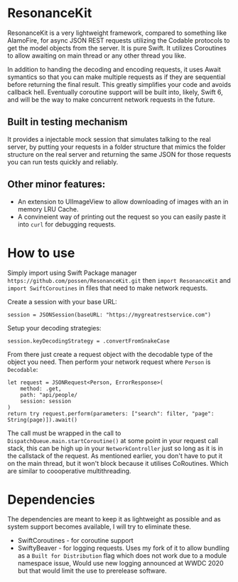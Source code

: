 # ResonanceKit
ResonanceKit is a very lightweight framework, compared to something like AlamoFire, for async JSON REST requests utilizing the Codable protocols to 
get the model objects from the server. It is pure Swift. It utilizes Coroutines to allow awaiting on main thread or any other thread you like. 

In addition to handing the decoding and encoding requests, it uses Await symantics so that you can make multiple requests as if they are sequential
before returning the final result. This greatly simplifies your code and avoids callback hell. Eventually coroutine support will be built into, likely, 
Swift 6, and will be the way to make concurrent network requests in the future.

## Built in testing mechanism
It provides a injectable mock session that simulates talking to the real server, by putting your requests in a folder structure that mimics the folder 
structure on the real server and returning the same JSON for those requests you can run tests quickly and reliably. 

## Other minor features:
* An extension to UIImageView to allow downloading of images with an in memory LRU Cache. 
* A convineient way of printing out the request so you can easily paste it into `curl` for debugging requests.

# How to use
Simply import using Swift Package manager `https://github.com/possen/ResonanceKit.git` then `import ResonanceKit` and `import SwiftCoroutines` in files
that need to make network requests.

Create a session with your base URL: 

    session = JSONSession(baseURL: "https://mygreatrestservice.com")
   
Setup your decoding strategies: 

    session.keyDecodingStrategy = .convertFromSnakeCase
   
From there just create a request object with the decodable type of the object you need. Then perform your network request where `Person` is `Decodable`:

    let request = JSONRequest<Person, ErrorResponse>(
        method: .get,
        path: "api/people/
        session: session
    )
    return try request.perform(parameters: ["search": filter, "page": String(page)]).await()

The call must be wrapped in the call to `DispatchQueue.main.startCoroutine()` at some point in your request call stack, this can be high up in your
`NetworkController` just so long as it is in the callstack of the request. As mentioned earlier, you don't have to put it on the main thread, but 
it won't block because it utilises CoRoutines. Which are similar to coooperative multithreading. 

# Dependencies
The dependencies are meant to keep it as lightweight as possible and as system support becomes available, I will try to eliminate these.
* SwiftCoroutines - for coroutine support
* SwiftyBeaver - for logging requests. Uses my fork of it to allow bundling as a `Built for Distribution` flag which does not work due to a module namespace issue,
Would use new logging announced at WWDC 2020 but that would limit the use to prerelease software. 
